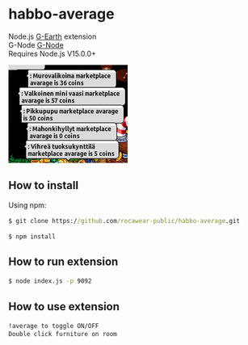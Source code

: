 # habbo-average
Node.js [G-Earth](https://github.com/sirjonasxx/G-Earth) extension<br>
G-Node [G-Node](https://github.com/WiredSpast/G-Node)<br>
Requires Node.js V15.0.0+

![Screenshot](screenshot.png)

## How to install
Using npm:
```cmd
$ git clone https://github.com/rocawear-public/habbo-average.git
```
```cmd
$ npm install
```

## How to run  extension
```cmd
$ node index.js -p 9092
```

## How to use  extension
```
!average to toggle ON/OFF
Double click furniture on room
```